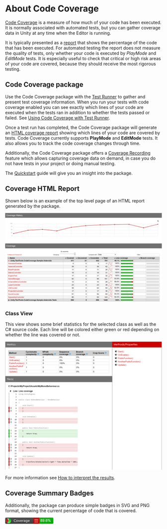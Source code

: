 # About Code Coverage

[Code Coverage](https://en.wikipedia.org/wiki/Code_coverage) is a measure of how much of your code has been executed. It is normally associated with automated tests, but you can gather coverage data in Unity at any time when the Editor is running.

It is typically presented as a [report](HowToInterpretResults.md) that shows the percentage of the code that has been executed. For automated testing the report does not measure the quality of tests, only whether your code is executed by *PlayMode* and *EditMode* tests. It is especially useful to check that critical or high risk areas of your code are covered, because they should receive the most rigorous testing.

## Code Coverage package

Use the Code Coverage package with the [Test Runner](CoverageTestRunner.md) to gather and present test coverage information. When you run your tests with code coverage enabled you can see exactly which lines of your code are executed when the tests ran in addition to whether the tests passed or failed. See [Using Code Coverage with Test Runner](CoverageTestRunner.md).

Once a test run has completed, the Code Coverage package will generate an [HTML coverage report](HowToInterpretResults.md) showing which lines of your code are covered by tests. Code Coverage currently supports  **PlayMode** and **EditMode** tests. It also allows you to track the code coverage changes through time.

Additionally, the Code Coverage package offers a [Coverage Recording](CoverageRecording.md) feature which allows capturing coverage data on demand, in case you do not have tests in your project or doing manual testing.

The [Quickstart](Quickstart.md) guide will give you an insight into the package.

## Coverage HTML Report

Shown below is an example of the top level page of an HTML report generated by the package.

![HTML Report](images/report.png)

### Class View

This view shows some brief statistics for the selected class as well as the C# source code. Each line will be colored either green or red depending on whether the line was covered or not.

![HTML Report](images/report_code_html.png)

For more information see [How to interpret the results](HowToInterpretResults.md).

## Coverage Summary Badges

Additionally, the package can produce simple badges in SVG and PNG format, showing the current percentage of code that is covered.

![Summary Badge](images/report_badge.png)
